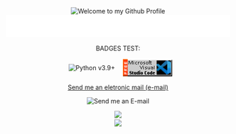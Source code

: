 
<div align="center">
  <img src="https://i.imgur.com/dUsfXjA.gif" style="max-width: 100%;" alt="Welcome to my Github Profile" />
  <br />
</div>

 <img height="50" alt="Hi, I'm Marcos Filho and I like data" src="https://raw.githubusercontent.com/MDGF93/MDGF93/main/meu_svg.svg"/>


<div align="center">
<p>BADGES TEST:</p>
<!-- "margin-right: whatever;" -->
<span>&nbsp;&nbsp;</span>  
<img src="https://i.imgur.com/VBMigHL.png" alt="Python v3.9+" align="center">
<span>&nbsp;&nbsp;</span>  
<img src="vscode banner.png" alt="Microsoft Visual Studio Code" align="center"></a>



[Send me an eletronic mail (e-mail)](mailto:marcosdgfilho@gmail.com?subject=[GitHub]%20Source%20Han%20Sans)
</div>

<div align="center">
<img src="https://i.imgur.com/koa8xj2.gif" alt="Send me an E-mail">
  
</div>

<!-- Typing SVG by DenverCoder1 - https://github.com/DenverCoder1/readme-typing-svg -->
<p align="center">
  <a href="https://github.com/MarcosDGF"><img src="https://readme-typing-svg.herokuapp.com?color=3DF751&size=25&center=true&vCenter=true&height=100&lines=Thank+you+for+visiting!!;See+you+soon!"></a>
  <br/>
  <a href="https://github.com/MarcosDGF"><img src="https://profile-counter.glitch.me/marcosdgf/count.svg"></a>
</p>
